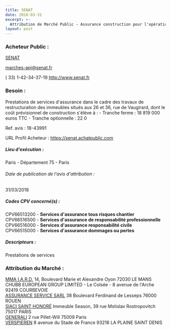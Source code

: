 ```yaml
---
title: SENAT
date: 2018-03-31
excerpt: >-
  Attribution de Marché Public - Assurance construction pour l'opération Restructuration des immeubles situés aux 26 et 36, rue de Vaugirard
layout: post
---
```


### Acheteur Public : 
<a href="/acheteur-131/siren-110000023"> SENAT</a><br/>



marches-apj@senat.fr

( 33) 1-42-34-37-19
http://www.senat.fr
### Besoin :

Prestations de services d'assurance dans le cadre des travaux de restructuration des immeubles situés aux 26 et 36, rue de Vaugirard, dont le coût prévisionnel de construction s'élève à : - Tranche ferme : 18 819 000 euros TTC - Tranche optionnelle : 22 0

Ref. avis : 18-43991

URL Profil Acheteur : https://senat.achatpublic.com

##### Lieu d'exécution :

Paris - Département 75 - Paris

###### Date de publication de l'avis d'attribution : 
31/03/2018

##### Codes CPV concerné(s) :
CPV66513200 - **Services d'assurance tous risques chantier** <br/>
CPV66516500 - **Services d'assurance de responsabilité professionnelle** <br/>
CPV66516000 - **Services d'assurance responsabilité civile** <br/>
CPV66515000 - **Services d'assurance dommages ou pertes** <br/>

##### Descripteurs :
Prestations de services <br/>

### Attribution du Marché :
<a href="/entreprise-561/siren-440048882"> MMA I.A.R.D.</a>    14, Boulevard Marie et Alexandre Oyon 72030 LE MANS <br/>
CHUBB EUROPEAN GROUP LIMITED - Le Colsée - 8 avenue de l'Arche 92419 COURBEVOIE <br/>
<a href="/entreprise-571/siren-532812690"> ASSURANCE SERVICE SARL</a>    38 Boulevard Ferdinand de Lesseps 76000 ROUEN <br/>
<a href="/entreprise-572/siren-572059939"> SIACI SAINT HONORÉ</a>    Immeuble Season, 39 rue Mstislav Rostropovitch 75017 PARIS <br/>
<a href="/entreprise-572/siren-552062663"> GENERALI</a>    2 rue Pillet-Will 75009 Paris <br/>
<a href="/entreprise-546/siren-321502049"> VERSPIEREN</a>    8 avenue du Stade de France 93218 LA PLAINE SAINT DENIS <br/>
